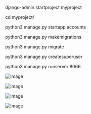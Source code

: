 django-admin startproject myproject

cd myproject/

python3 manage.py startapp accounts

python3 manage.py makemigrations

python3 manage.py migrate

python3 manage.py createsuperuser

python3 manage.py runserver 8066

![image](https://github.com/user-attachments/assets/b863037a-08af-41a5-9ffd-68133321e485)

![image](https://github.com/user-attachments/assets/11d82946-a82a-4951-a8a2-6771f729ab6f)

![image](https://github.com/user-attachments/assets/4dcae173-7794-4bd9-8bf1-456948efd1eb)

![image](https://github.com/user-attachments/assets/7f50c319-b2b0-4115-a6cd-5b3933470a51)



